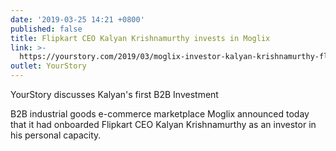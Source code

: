 ```yaml
---
date: '2019-03-25 14:21 +0800'
published: false
title: Flipkart CEO Kalyan Krishnamurthy invests in Moglix
link: >-
  https://yourstory.com/2019/03/moglix-investor-kalyan-krishnamurthy-flipkart-i2799vc7fs
outlet: YourStory
---
```

YourStory discusses Kalyan's first B2B Investment

B2B industrial goods e-commerce marketplace Moglix announced today that it had onboarded Flipkart CEO Kalyan Krishnamurthy as an investor in his personal capacity.
